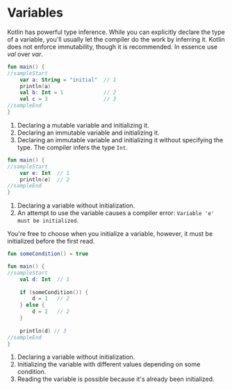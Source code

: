 # Variables

Kotlin has powerful type inference. While you can explicitly declare the type of a variable, you'll usually let the
compiler do the work by inferring it. Kotlin does not enforce immutability, though it is recommended.
In essence use *val* over *var*.

<div class="language-kotlin" theme="idea" data-min-compiler-version="1.3">

```kotlin
fun main() {
//sampleStart
    var a: String = "initial"  // 1
    println(a)
    val b: Int = 1             // 2
    val c = 3                  // 3
//sampleEnd
}
```

</div>

1. Declaring a mutable variable and initializing it.
2. Declaring an immutable variable and initializing it.
3. Declaring an immutable variable and initializing it without specifying the type. The compiler infers the type `Int`.

<div class="language-kotlin" theme="idea" data-min-compiler-version="1.3">

```kotlin
fun main() {
//sampleStart
    var e: Int  // 1
    println(e)  // 2
//sampleEnd
}
```

</div>

1. Declaring a variable without initialization.
2. An attempt to use the variable causes a compiler error: `Variable 'e' must be initialized`.

You're free to choose when you initialize a variable, however, it must be initialized before the first read.
 
<div class="language-kotlin" theme="idea" data-min-compiler-version="1.3">

```kotlin
fun someCondition() = true 

fun main() {
//sampleStart
    val d: Int  // 1
    
    if (someCondition()) {
        d = 1   // 2
    } else {
        d = 2   // 2
    }
    
    println(d) // 3
//sampleEnd
}
```

</div>

1. Declaring a variable without initialization.
2. Initializing the variable with different values depending on some condition.
3. Reading the variable is possible because it's already been initialized.
